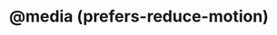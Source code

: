 ---
title: "@media (prefers-reduce-motion)"
description: ""
category: css
keywords: media,prefers-reduce-motion,animation
last_test_date: "2021-02-20"
test_url: "/tests/css-media-prefers-reduced-motion.html"
test_results_url: "https://testi.at/proj/e3GT3l1CxqBUoE3u9keC4WLf5"
stats: {
	apple-mail: {
		macos: {
			"11": "y",
			"12": "y",
			"13": "y"
		},
		ios: {
			"11": "y",
			"12": "y",
			"13": "y",
			"14": "y"
		}
	},
	gmail: {
		desktop-webmail: {
			"2020-12": "n"
		},
		ios: {
			"2020-12": "n"
		},
		android: {
			"2020-12": "n"
		},
    mobile-webmail: {
			"2020-12": "n"
		}
	},
	orange: {
		desktop-webmail: {
			"2021-02": "y",
			"2021-03": "y"
		},
		ios: {
			"2021-02": "y"
		},
		android: {
			"2021-02": "y"
		}
	},
	outlook: {
		windows: {
			"2007": "n",
			"2010": "n",
			"2013": "n",
			"2016": "n",
			"2019": "n"
		},
		windows-10-mail: {
			"16005.13426.20316.0": "n"
		},
		macos: {
			"2020-12": "y"
		},
		outlook-com: {
			"2020-12": "y"
		},
		ios: {
			"2020-12": "y"
		},
		android: {
			"4.2048.4": "y"
		}
	},
	yahoo: {
		desktop-webmail: {
			"2020-12": "n"
		},
		ios: {
			"2021-02": "n"
		},
		android: {
			"6.16.2.1519779": "n"
		}
	},
	aol: {
		desktop-webmail: {
			"2020-12": "n"
		},
		ios: {
			"2021-02": "n"
		},
		android: {
			"2021-02": "n"
		}
	},
	samsung-email: {
		android: {
			"6.1.31.2": "y"
		}
	},
	sfr: {
		desktop-webmail: {
			"2021-02": "y"
		},
		ios: {
			"2021-02": "n"
		},
		android: {
			"2021-02": "n"
		}
	},
	thunderbird: {
		macos: {
			"78.7": "n"
		}
	},
	protonmail: {
		desktop-webmail: {
			"2021-02": "n"
		},
		ios: {
			"2021-02": "n"
		},
		android: {
			"2021-02": "n"
		}
	},
	hey: {
		desktop-webmail: {
			"2021-02": "y"
		}
	},
	mail-ru: {
		desktop-webmail: {
			"2021-02": "n"
		}
	}
}
notes_by_num: {}
links: {
	"Can I use: prefers-reduced-motion":"https://caniuse.com/prefers-reduced-motion",
  "MDN: prefers-reduced-motion":"https://developer.mozilla.org/en-US/docs/Web/CSS/@media/prefers-reduced-motion"
}
---